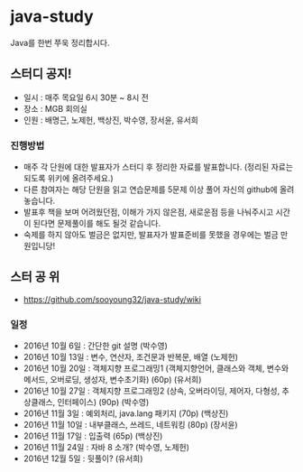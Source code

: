 # java-study
Java를 한번 쭈욱 정리합시다.



## 스터디 공지!
* 일시 : 매주 목요일 6시 30분 ~ 8시 전
* 장소 : MGB 회의실
* 인원 : 배명근, 노제헌, 백상진, 박수영, 장서윤, 유서희

### 진행방법
* 매주 각 단원에 대한 발표자가 스터디 후 정리한 자료를 발표합니다. (정리된 자료는 되도록 위키에 올려주세요.)
* 다른 참여자는 해당 단원을 읽고 연습문제를 5문제 이상 풀어 자신의 github에 올려놓습니다. 
* 발표후 책을 보며 어려웠던점, 이해가 가지 않은점, 새로운점 등을 나눠주시고 시간이 된다면 문제풀이를 해도 될것 같습니다.
* 숙제를 하지 않아도 벌금은 없지만, 발표자가 발표준비를 못했을 경우에는 벌금 만원입니당!

## 스터 공 위
* https://github.com/sooyoung32/java-study/wiki

### 일정
* 2016년 10월 6일 : 간단한 git 설명 (박수영)
* 2016년 10월 13일 : 변수, 연산자, 조건문과 반복문, 배열 (노제헌)
* 2016년 10월 20일 : 객체지향 프로그래밍1 (객체지향언어, 클래스와 객체, 변수와 메서드, 오버로딩, 생성자, 변수초기화) (60p) (유서희)
* 2016년 10월 27일 : 객체지향 프로그래밍2 (상속, 오버라이딩, 제어자, 다형성, 추상클래스, 인터페이스) (90p) (박수영)
* 2016년 11월 3일 : 예외처리, java.lang 패키지 (70p) (백상진)
* 2016년 11월 10일 : 내부클래스, 쓰레드, 네트워킹 (80p) (장서윤)
* 2016년 11월 17일 : 입출력 (65p) (백상진) 
* 2016년 11월 24일 : 자바 8 소개? (박수영, 노제헌)
* 2016년 12월 5일 : 뒷풀이? (유서희)

